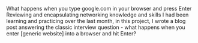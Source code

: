 What happens when you type google.com in your browser and press Enter
Reviewing and encapsulating networking knowledge and skills I had been learning and practicing over the last month, in this project, I wrote a blog post answering the classic interview question - what happens when you enter [generic website] into a browser and hit Enter?
